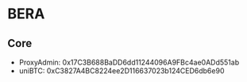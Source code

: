 # BERA

## Core

- ProxyAdmin: 0x17C3B688BaDD6dd11244096A9FBc4ae0ADd551ab
- uniBTC: 0xC3827A4BC8224ee2D116637023b124CED6db6e90
